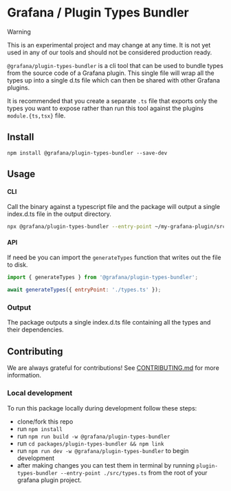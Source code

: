 # Grafana / Plugin Types Bundler

> [!WARNING]
> This is an experimental project and may change at any time. It is not yet used in any of our tools and should not be considered production ready.

`@grafana/plugin-types-bundler` is a cli tool that can be used to bundle types from the source code of a Grafana plugin. This single file will wrap all the types up into a single d.ts file which can then be shared with other Grafana plugins.

It is recommended that you create a separate `.ts` file that exports only the types you want to expose rather than run this tool against the plugins `module.{ts,tsx}` file.

## Install

```
npm install @grafana/plugin-types-bundler --save-dev
```

## Usage

#### CLI

Call the binary against a typescript file and the package will output a single index.d.ts file in the output directory.

```bash
npx @grafana/plugin-types-bundler --entry-point ~/my-grafana-plugin/src/types/index.ts
```

#### API

If need be you can import the `generateTypes` function that writes out the file to disk.

```js
import { generateTypes } from '@grafana/plugin-types-bundler';

await generateTypes({ entryPoint: './types.ts' });
```

### Output

The package outputs a single index.d.ts file containing all the types and their dependencies.

## Contributing

We are always grateful for contributions! See [CONTRIBUTING.md](../../CONTRIBUTING.md) for more information.

### Local development

To run this package locally during development follow these steps:

- clone/fork this repo
- run `npm install`
- run `npm run build -w @grafana/plugin-types-bundler`
- run `cd packages/plugin-types-bundler && npm link`
- run `npm run dev -w @grafana/plugin-types-bundler` to begin development
- after making changes you can test them in terminal by running `plugin-types-bundler --entry-point ./src/types.ts` from the root of your grafana plugin project.
